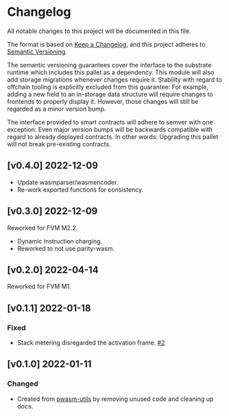 # Changelog

All notable changes to this project will be documented in this file.

The format is based on [Keep a Changelog](https://keepachangelog.com/en/1.0.0/),
and this project adheres to [Semantic Versioning](https://semver.org/spec/v2.0.0.html).

The semantic versioning guarantees cover the interface to the substrate runtime which
includes this pallet as a dependency. This module will also add storage migrations whenever
changes require it. Stability with regard to offchain tooling is explicitly excluded from
this guarantee: For example, adding a new field to an in-storage data structure will require
changes to frontends to properly display it. However, those changes will still be regarded
as a minor version bump.

The interface provided to smart contracts will adhere to semver with one exception: Even
major version bumps will be backwards compatible with regard to already deployed contracts.
In other words: Upgrading this pallet will not break pre-existing contracts.

## [v0.4.0] 2022-12-09

- Update wasmparser/wasmencoder.
- Re-work exported functions for consistency.

## [v0.3.0] 2022-12-09

Reworked for FVM M2.2.

- Dynamic instruction charging.
- Reworked to not use parity-wasm.

## [v0.2.0] 2022-04-14

Reworked for FVM M1.

## [v0.1.1] 2022-01-18

### Fixed

- Stack metering disregarded the activation frame.
[#2](https://github.com/paritytech/wasm-instrument/pull/2)

## [v0.1.0] 2022-01-11

### Changed

- Created from [pwasm-utils](https://github.com/paritytech/wasm-utils) by removing unused code and cleaning up docs.
